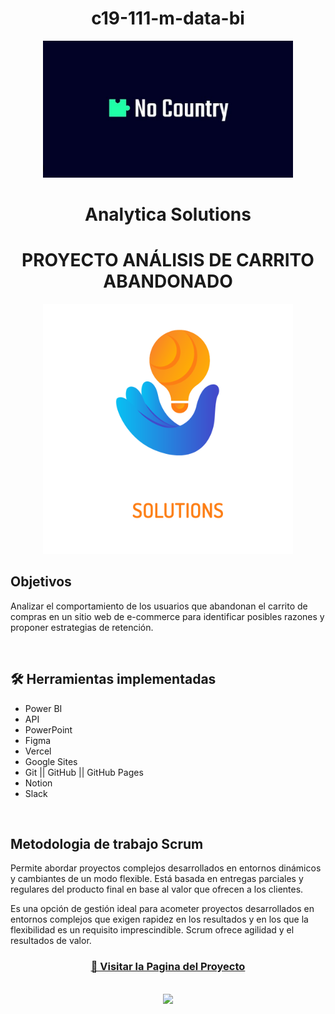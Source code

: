 <h1 align="center"> c19-111-m-data-bi </h1>

<p align="center" >
     <img width="400" heigth="200" src="img/NoCountry.png">
</p>
<h1 align="center"> Analytica Solutions </h1> 
 <h1 align="center"> PROYECTO ANÁLISIS DE CARRITO ABANDONADO </h1>
 </h1>
<p align="center" >
     <img width="400" heigth="200" src="img/Portada logo.png">
</p>
 <h2>Objetivos</h2>
Analizar el comportamiento de los usuarios que
abandonan el carrito de compras en un sitio web de e-commerce para identificar
posibles razones y proponer estrategias de retención.
</p>

<br />

## 🛠️ Herramientas implementadas 
  - Power BI
  - API
  - PowerPoint
  - Figma 
  - Vercel
  - Google Sites
  - Git || GitHub || GitHub Pages
  - Notion
  - Slack

<br>
<h2>Metodologia de trabajo Scrum</h2>
<p>Permite abordar proyectos complejos desarrollados en entornos dinámicos y cambiantes de un modo flexible. Está basada en entregas parciales y regulares del producto final en base al valor que ofrecen a los clientes.

Es una opción de gestión ideal para acometer proyectos desarrollados en entornos complejos que exigen rapidez en los resultados y en los que la flexibilidad es un requisito imprescindible. Scrum ofrece agilidad y el resultados de valor.</p>

<div align="center">
  <h3>
    <a href="" >
      🔗 Visitar la Pagina del Proyecto
    </a>
</div>
<br />
<div align="center">
    <a href="https://skillicons.dev">
      <img src="https://skillicons.dev/icons?i=git,github,figma" />
    </a>
</div>
<br />

<br />
